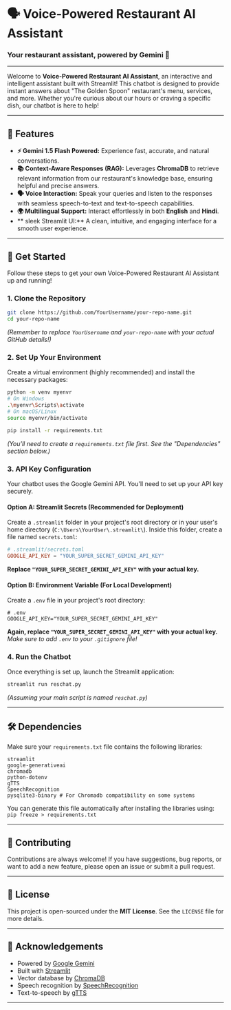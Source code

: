 # 🗣️ Voice-Powered Restaurant AI Assistant

### Your restaurant assistant, powered by Gemini 🚀

---

Welcome to **Voice-Powered Restaurant AI Assistant**, an interactive and intelligent assistant built with Streamlit! This chatbot is designed to provide instant answers about "The Golden Spoon" restaurant's menu, services, and more. Whether you're curious about our hours or craving a specific dish, our chatbot is here to help!

---

## 🌟 Features

* **⚡️ Gemini 1.5 Flash Powered:** Experience fast, accurate, and natural conversations.
* **📚 Context-Aware Responses (RAG):** Leverages **ChromaDB** to retrieve relevant information from our restaurant's knowledge base, ensuring helpful and precise answers.
* **🗣️ Voice Interaction:** Speak your queries and listen to the responses with seamless speech-to-text and text-to-speech capabilities.
* **🌍 Multilingual Support:** Interact effortlessly in both **English** and **Hindi**.
* ** sleek Streamlit UI:** A clean, intuitive, and engaging interface for a smooth user experience.

---

## 🚀 Get Started

Follow these steps to get your own Voice-Powered Restaurant AI Assistant up and running!

### 1. Clone the Repository

```bash
git clone https://github.com/YourUsername/your-repo-name.git
cd your-repo-name
```
*(Remember to replace `YourUsername` and `your-repo-name` with your actual GitHub details!)*

### 2. Set Up Your Environment

Create a virtual environment (highly recommended) and install the necessary packages:

```bash
python -m venv myenvr
# On Windows
.\myenvr\Scripts\activate
# On macOS/Linux
source myenvr/bin/activate

pip install -r requirements.txt
```

*(You'll need to create a `requirements.txt` file first. See the "Dependencies" section below.)*

### 3. API Key Configuration

Your chatbot uses the Google Gemini API. You'll need to set up your API key securely.

#### Option A: Streamlit Secrets (Recommended for Deployment)

Create a `.streamlit` folder in your project's root directory or in your user's home directory (`C:\Users\YourUser\.streamlit\`). Inside this folder, create a file named `secrets.toml`:

```toml
# .streamlit/secrets.toml
GOOGLE_API_KEY = "YOUR_SUPER_SECRET_GEMINI_API_KEY"
```
**Replace `"YOUR_SUPER_SECRET_GEMINI_API_KEY"` with your actual key.**

#### Option B: Environment Variable (For Local Development)

Create a `.env` file in your project's root directory:

```
# .env
GOOGLE_API_KEY="YOUR_SUPER_SECRET_GEMINI_API_KEY"
```
**Again, replace `"YOUR_SUPER_SECRET_GEMINI_API_KEY"` with your actual key.**
*Make sure to add `.env` to your `.gitignore` file!*

### 4. Run the Chatbot

Once everything is set up, launch the Streamlit application:

```bash
streamlit run reschat.py
```
*(Assuming your main script is named `reschat.py`)*

---

## 🛠️ Dependencies

Make sure your `requirements.txt` file contains the following libraries:

```
streamlit
google-generativeai
chromadb
python-dotenv
gTTS
SpeechRecognition
pysqlite3-binary # For Chromadb compatibility on some systems
```
You can generate this file automatically after installing the libraries using:
`pip freeze > requirements.txt`

---

## 🤝 Contributing

Contributions are always welcome! If you have suggestions, bug reports, or want to add a new feature, please open an issue or submit a pull request.

---

## 📄 License

This project is open-sourced under the **MIT License**. See the `LICENSE` file for more details.

---

## 🙏 Acknowledgements

* Powered by [Google Gemini](https://ai.google.dev/)
* Built with [Streamlit](https://streamlit.io/)
* Vector database by [ChromaDB](https://www.trychroma.com/)
* Speech recognition by [SpeechRecognition](https://pypi.org/project/SpeechRecognition/)
* Text-to-speech by [gTTS](https://pypi.org/project/gTTS/)

---
